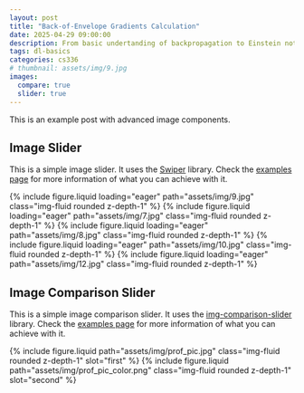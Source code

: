 ```yaml
---
layout: post
title: "Back-of-Envelope Gradients Calculation"
date: 2025-04-29 09:00:00
description: From basic undertanding of backpropagation to Einstein notation.
tags: dl-basics
categories: cs336
# thumbnail: assets/img/9.jpg
images:
  compare: true
  slider: true
---
```


This is an example post with advanced image components.

## Image Slider

This is a simple image slider. It uses the [Swiper](https://swiperjs.com/) library. Check the [examples page](https://swiperjs.com/demos) for more information of what you can achieve with it.

<swiper-container keyboard="true" navigation="true" pagination="true" pagination-clickable="true" pagination-dynamic-bullets="true" rewind="true">
  <swiper-slide>{% include figure.liquid loading="eager" path="assets/img/9.jpg" class="img-fluid rounded z-depth-1" %}</swiper-slide>
  <swiper-slide>{% include figure.liquid loading="eager" path="assets/img/7.jpg" class="img-fluid rounded z-depth-1" %}</swiper-slide>
  <swiper-slide>{% include figure.liquid loading="eager" path="assets/img/8.jpg" class="img-fluid rounded z-depth-1" %}</swiper-slide>
  <swiper-slide>{% include figure.liquid loading="eager" path="assets/img/10.jpg" class="img-fluid rounded z-depth-1" %}</swiper-slide>
  <swiper-slide>{% include figure.liquid loading="eager" path="assets/img/12.jpg" class="img-fluid rounded z-depth-1" %}</swiper-slide>
</swiper-container>

## Image Comparison Slider

This is a simple image comparison slider. It uses the [img-comparison-slider](https://img-comparison-slider.sneas.io/) library. Check the [examples page](https://img-comparison-slider.sneas.io/examples.html) for more information of what you can achieve with it.

<img-comparison-slider>
  {% include figure.liquid path="assets/img/prof_pic.jpg" class="img-fluid rounded z-depth-1" slot="first" %}
  {% include figure.liquid path="assets/img/prof_pic_color.png" class="img-fluid rounded z-depth-1" slot="second" %}
</img-comparison-slider>
